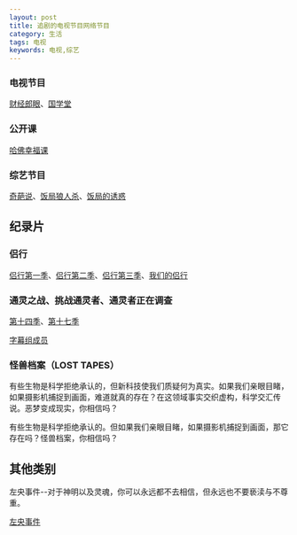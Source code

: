 ```yaml
---
layout: post
title: 追剧的电视节目网络节目
category: 生活
tags: 电视
keywords: 电视,综艺
---
```

### 电视节目

[财经郎眼](http://www.iqiyi.com/a_19rrgu9qmt.html)、[国学堂](http://tv.cntv.cn/videoset/C32696/page/1)

### 公开课

[哈佛幸福课](http://open.163.com/special/opencourse/positivepsychology.html)

### 综艺节目

[奇葩说](http://www.iqiyi.com/a_19rrh99g55.html)、[饭局狼人杀](http://v.pptv.com/show/csexL5f9basOjPQ.html)、[饭局的诱惑](http://v.qq.com/detail/6/65834.html)

## 纪录片

### 侣行

[侣行第一季](http://list.youku.com/show/id_zb15dcb2c58c011e38b3f.html)、[侣行第二季](http://list.youku.com/show/id_z49ae58ae30b911e38b3f.html)、[侣行第三季](http://list.youku.com/show/id_zde75b39addd011e4abda.html)、[我们的侣行](http://v.qq.com/detail/5/52881.html)

### 通灵之战、挑战通灵者、通灵者正在调查 

[第十四季](http://space.bilibili.com/1315023/#!/channel/detail?cid=12979)、[第十七季](http://space.bilibili.com/18199039/#!/channel/detail?cid=10226)

[字幕组成员](http://tieba.baidu.com/home/main?un=les308137305)

### 怪兽档案（LOST TAPES）

有些生物是科学拒绝承认的，但新科技使我们质疑何为真实。如果我们亲眼目睹，如果摄影机捕捉到画面，难道就真的存在？在这领域事实交织虚构，科学交汇传说。恶梦变成现实，你相信吗？

有些生物是科学拒绝承认的。但如果我们亲眼目睹，如果摄影机捕捉到画面，那它存在吗？怪兽档案，你相信吗？

## 其他类别

左央事件--对于神明以及灵魂，你可以永远都不去相信，但永远也不要亵渎与不尊重。

[左央事件](http://tieba.baidu.com/p/3206561232)